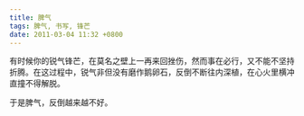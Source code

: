 ```yaml
---
title: 脾气
tags: 脾气, 书写, 锋芒
date: 2011-03-04 11:32 +0800
---
```



有时候你的锐气锋芒，在莫名之壁上一再来回挫伤，然而事在必行，又不能不坚持折腾。在这过程中，锐气非但没有磨作鹅卵石，反倒不断往内深植，在心火里横冲直撞不得解脱。

于是脾气，反倒越来越不好。

